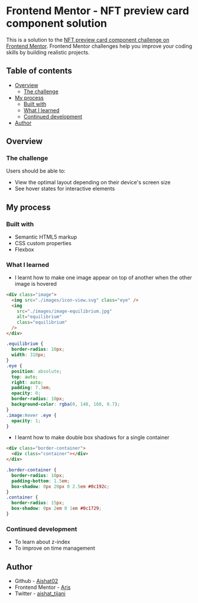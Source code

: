 # Frontend Mentor - NFT preview card component solution

This is a solution to the [NFT preview card component challenge on Frontend Mentor](https://www.frontendmentor.io/challenges/nft-preview-card-component-SbdUL_w0U). Frontend Mentor challenges help you improve your coding skills by building realistic projects.

## Table of contents

- [Overview](#overview)
  - [The challenge](#the-challenge)
- [My process](#my-process)
  - [Built with](#built-with)
  - [What I learned](#what-i-learned)
  - [Continued development](#continued-development)
- [Author](#author)

## Overview

### The challenge

Users should be able to:

- View the optimal layout depending on their device's screen size
- See hover states for interactive elements

## My process

### Built with

- Semantic HTML5 markup
- CSS custom properties
- Flexbox

### What I learned

- I learnt how to make one image appear on top of another when the other image is hovered

```html
<div class="image">
  <img src="./images/icon-view.svg" class="eye" />
  <img
    src="./images/image-equilibrium.jpg"
    alt="equilibrium"
    class="equilibrium"
  />
</div>
```

```css
.equilibrium {
  border-radius: 10px;
  width: 310px;
}
.eye {
  position: absolute;
  top: auto;
  right: auto;
  padding: 7.3em;
  opacity: 0;
  border-radius: 10px;
  background-color: rgba(0, 148, 160, 0.7);
}
.image:hover .eye {
  opacity: 1;
}
```

- I learnt how to make double box shadows for a single container

```html
<div class="border-container">
  <div class="container"></div>
</div>
```

```css
.border-container {
  border-radius: 10px;
  padding-bottom: 1.5em;
  box-shadow: 0px 20px 0 2.5em #0c192c;
}
.container {
  border-radius: 15px;
  box-shadow: 0px 2em 0 1em #0c1729;
}
```

### Continued development

- To learn about z-index
- To improve on time management

## Author

- Github - [Aishat02](https://github.com/Aishat02)
- Frontend Mentor - [Aris](https://www.frontendmentor.io/profile/Aishat02)
- Twitter - [aishat_tijani](https://www.twitter.com/aishat__tijani)
